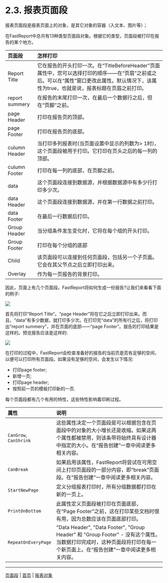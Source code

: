 # 2.3. 报表页面段

报表页面段是报表页面上的对象，是其它对象的容器（入文本、图片等）；

在FastReport中总共有13种类型页面段对象。根据它的类型，页面段被打印在报告的某个地方。

| 页面段 | 怎样打印 |
|:-|:-|
| Report Title|它在报告的开头打印一次。在“TitleBeforeHeader”页面属性中，您可以选择打印的顺序——在“页眉”之前或之后。可以在“属性”窗口更改此属性。默认情况下，该属性为true，也就是说，报表标题在页眉之前打印。|
| report summery | 在报告的末尾打印一次，在最后一个数据行之后，但在“页脚”之前。|
| page Header | 打印在报告页的顶部。 |
| page Footer | 打印在报告页的底部。 |
| culumn Header | 当打印多列报表时(当页面设置中显示的列数为> 1时)，这个页面段被用于打印。它打印在页头之后的每一列的顶部。 |
| culumn Footer | 打印在每一列的底部，在页脚之前。 |
| data | 这个页面段连接到数据源，并根据数据源中有多少行打印多少次。 |
| data Header | 这个页面段连接到数据源，并在第一行数据之前打印。 |
| data Footer | 在最后一行数据后打印。 |
| Group Header | 当分组条件发生变化时，它将在每个组的开头打印。 |
| Group Footer | 打印在每个分组的底部 |
| Child | 该页面段可以连接到任何页面段，包括另一个子页面。它会在其父节点之后立即打印出来。 |
| Overlay | 作为每一页报告的背景打印。 |


因此，页面上有几个页面段。FastReport将如何生成一份报告?让我们来看看下面的例子:

![](images/bandsequence.png)

首先将打印“Report Title”。“page Header”将在它之后立即打印出来。而且，“data”有多少数据，就打印多少次。在打印完“data”的所有行之后，将打印出“report summery”，并在页面的底部——“page Footer”。报告的打印结果是这样的。预览报告应该是这样的:

![](images/bandsequenceresult.png)

在打印的过程中，FastReport会检查准备好的报告的当前页是否有足够的空间，以便可以打印所有页面段。如果没有足够的空间，会发生以下情况:

- 打印page footer;
- 新增一页;
- 打印page header;
- 按照前一页的模板打印新的一页.

每个页面段都有几个有用的特性，这些特性影响着印刷过程。

| 属性 | 说明 |
|:-|:-|
| `CanGrow`, `CanShrink` | 这些属性决定一个页面段是可以根据包含在页面段中的对象的大小增长还是收缩。如果这两个属性都被禁用，则该条带将始终具有设计器中指定的大小。在“报告创建”一章中阅读更多相关内容。 |
| `CanBreak` | 如果启用该属性，FastReport将尝试在可用空间上打印页面段的一部分内容，即“break”页面段。在“报告创建”一章中阅读更多相关内容。 |
| `StartNewPage` | 定义分组报表打印时，所有分组数据都打印在新的一页上。 |
| `PrintOnBottom` | 此属性定义页面段被打印在页面底部，在“Page Footer”之前，这在打印某些文档时很有用，因为总数应该在页面底部打印。|
| `RepeatOnEveryPage` | "Data Header", "Data Footer", "Group Header" 和 "Group Footer" - 没有这个属性。 当数据打印完成时，这种页面段将打印在每一个新页面上。在“报告创建”一章中阅读更多相关内容。 |

---

[页面段](Bands.md) | [首页](README.md) | [报表对象](ReportObjects.md)
